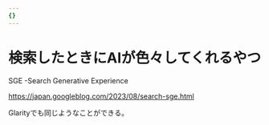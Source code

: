 ```yaml
---
{}
---
```

# 検索したときにAIが色々してくれるやつ

SGE -Search Generative Experience

https://japan.googleblog.com/2023/08/search-sge.html

Glarityでも同じようなことができる。
